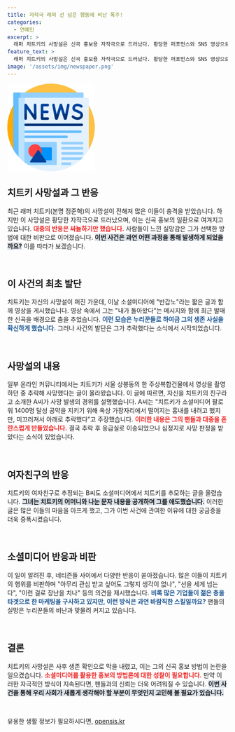 ```yaml
---
title: 자작극 래퍼 선 넘은 행동에 비난 폭주!
categories:
  - 연예인
excerpt: >
  래퍼 치트키의 사망설은 신곡 홍보용 자작극으로 드러났다. 황당한 퍼포먼스와 SNS 영상으로 논란을 일으킨 그는 누리꾼들의 싸늘한 반응을 받고 있다. 과연 그의 진짜 의도는 무엇일까?
feature_text: >
  래퍼 치트키의 사망설은 신곡 홍보용 자작극으로 드러났다. 황당한 퍼포먼스와 SNS 영상으로 논란을 일으킨 그는 누리꾼들의 싸늘한 반응을 받고 있다. 과연 그의 진짜 의도는 무엇일까?
image: '/assets/img/newspaper.png'
---
```


<p><img src="/assets/img/newspaper.png" alt="kimp 속보" /></p>

<h2 data-ke-size="size26">치트키 사망설과 그 반응</h2>

<p data-ke-size="size16">최근 래퍼 치트키(본명 정준혁)의 사망설이 전해져 많은 이들이 충격을 받았습니다. 하지만 이 사망설은 황당한 자작극으로 드러났으며, 이는 신곡 홍보의 일환으로 여겨지고 있습니다. <b><span style="color: #ee2323;">대중의 반응은 싸늘하기만 했습니다.</span></b> 사람들이 느낀 실망감은 그가 선택한 방법에 대한 비판으로 이어졌습니다. <b><span style="background-color: #21538527;">이번 사건은 과연 어떤 과정을 통해 발생하게 되었을까요?</span></b> 이를 따라가 보겠습니다.</p>

<p data-ke-size="size16">&nbsp;</p>

<h2 data-ke-size="size26">이 사건의 최초 발단</h2>

<p data-ke-size="size16">치트키는 자신의 사망설이 퍼진 가운데, 이날 소셜미디어에 "반갑노"라는 짧은 글과 함께 영상을 게시했습니다. 영상 속에서 그는 "내가 돌아왔다"는 메시지와 함께 최근 발매한 신곡을 배경으로 춤을 추었습니다. <b><span style="color: #1a5490;">이런 모습은 누리꾼들로 하여금 그의 생존 사실을 확신하게 했습니다.</span></b> 그러나 사건의 발단은 그가 추락했다는 소식에서 시작되었습니다.</p>

<p data-ke-size="size16">&nbsp;</p>

<h2 data-ke-size="size26">사망설의 내용</h2>

<p data-ke-size="size16">일부 온라인 커뮤니티에서는 치트키가 서울 상봉동의 한 주상복합건물에서 영상을 촬영하던 중 추락해 사망했다는 글이 올라왔습니다. 이 글에 따르면, 자신을 치트키의 친구라고 소개한 A씨가 사망 발생의 경위를 설명했습니다. A씨는 "치트키가 소셜미디어 팔로워 1400명 달성 공약을 지키기 위해 옥상 가장자리에서 떨어지는 흉내를 내려고 했지만, 미끄러져서 아래로 추락했다"고 주장했습니다. <b><span style="color: #ee2323;">이러한 내용은 그의 팬들과 대중을 혼란스럽게 만들었습니다.</span></b> 결국 추락 후 응급실로 이송되었으나 심정지로 사망 판정을 받았다는 소식이 있었습니다.</p>

<p data-ke-size="size16">&nbsp;</p>

<h2 data-ke-size="size26">여자친구의 반응</h2>

<p data-ke-size="size16">치트키의 여자친구로 추정되는 B씨도 소셜미디어에서 치트키를 추모하는 글을 올렸습니다. <b><span style="background-color: #21538527;">그녀는 치트키의 어머니와 나눈 문자 내용을 공개하며 그를 애도했습니다.</span></b> 이러한 글은 많은 이들의 마음을 아프게 했고, 그가 이번 사건에 관여한 이유에 대한 궁금증을 더욱 증폭시켰습니다.</p>

<p data-ke-size="size16">&nbsp;</p>

<h2 data-ke-size="size26">소셜미디어 반응과 비판</h2>

<p data-ke-size="size16">이 일이 알려진 후, 네티즌들 사이에서 다양한 반응이 쏟아졌습니다. 많은 이들이 치트키의 행위를 비판하며 "아무리 관심 받고 싶어도 그렇지 생각이 없나", "선을 세게 넘는다", "이런 걸로 장난을 치나" 등의 의견을 제시했습니다. <b><span style="color: #1a5490;">비록 많은 기업들이 젊은 층을 타겟으로 한 마케팅을 구사하고 있지만, 이런 방식은 과연 바람직한 스킬일까요?</span></b> 팬들의 실망은 누리꾼들의 비난과 맞물려 커지고 있습니다.</p>

<p data-ke-size="size16">&nbsp;</p>

<h2 data-ke-size="size26">결론</h2>

<p data-ke-size="size16">치트키의 사망설은 사후 생존 확인으로 막을 내렸고, 이는 그의 신곡 홍보 방법이 논란을 일으켰습니다. <b><span style="color: #ee2323;">소셜미디어를 활용한 홍보의 방법론에 대한 성찰이 필요합니다.</span></b> 만약 이러한 자극적인 방식이 지속된다면, 팬들과의 신뢰는 더욱 어려워질 수 있습니다. <b><span style="background-color: #21538527;">이번 사건을 통해 우리 사회가 새롭게 생각해야 할 부분이 무엇인지 고민해 볼 필요가 있습니다.</span></b></p>

<p data-ke-size="size16">&nbsp;</p>
유용한 생활 정보가 필요하시다면, <a href="https://opensis.kr" rel="dofollow">opensis.kr</a>


